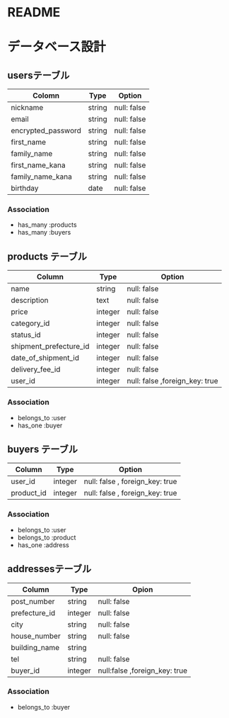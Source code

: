 # README

# データベース設計
 ## usersテーブル
| Colomn                 |Type    | Option |
-------------------------|--------|-------------
|nickname               | string | null: false|
|email                  | string |null: false |
|encrypted_password    | string | null: false |
|first_name            | string | null: false  |
|family_name           | string | null: false |
|first_name_kana        | string | null: false |
|family_name_kana       | string | null: false |
|birthday                | date   | null: false|

### Association
- has_many :products
- has_many :buyers


## products テーブル

Column              | Type | Option
--------------------|------|--------------
name                   | string  | null: false
description            |  text   | null: false
price                  | integer | null: false
category_id            | integer | null: false
status_id              | integer | null: false
shipment_prefecture_id | integer | null: false
date_of_shipment_id    | integer | null: false
delivery_fee_id        | integer | null: false
user_id                | integer | null: false ,foreign_key: true 

### Association
- belongs_to :user
- has_one :buyer

## buyers テーブル
Column      | Type    | Option
------------|---------|------------------------------
user_id     | integer | null: false , foreign_key: true
product_id  | integer | null: false , foreign_key: true

### Association
- belongs_to :user
- belongs_to :product
- has_one :address


## addressesテーブル
Column         | Type    | Opion
---------------|---------|---------------
post_number    | string  | null: false
prefecture_id  | integer | null: false
city           | string  | null: false
house_number   | string  | null: false
building_name  | string  |
tel            | string | null: false
buyer_id       | integer | null:false ,foreign_key: true

### Association
 - belongs_to :buyer